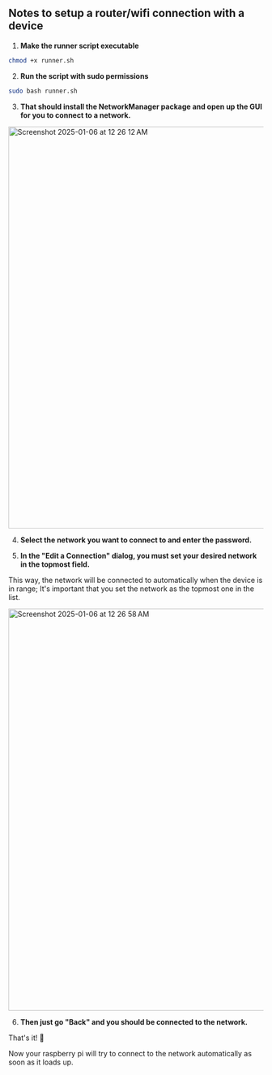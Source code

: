## Notes to setup a router/wifi connection with a device


1. **Make the runner script executable**

```bash
chmod +x runner.sh
```

2. **Run the script with sudo permissions**

```bash
sudo bash runner.sh
```

3. **That should install the NetworkManager package and open up the GUI for you to connect to a network.**

<img width="792" alt="Screenshot 2025-01-06 at 12 26 12 AM" src="https://github.com/user-attachments/assets/c0b79e2c-90d8-4ae4-9e8b-0ba7f48c0bf8" />

4. **Select the network you want to connect to and enter the password.**

5. **In the "Edit a Connection" dialog, you must set your desired network in the topmost field.**

This way, the network will be connected to automatically when the device is in range; It's important that you set the network as the topmost one in the list.

<img width="792" alt="Screenshot 2025-01-06 at 12 26 58 AM" src="https://github.com/user-attachments/assets/250c657d-3b79-41f6-8207-ccbf035713b7" />

6. **Then just go "Back" and you should be connected to the network.**

That's it! 🚀

Now your raspberry pi will try to connect to the network automatically as soon as it loads up.
